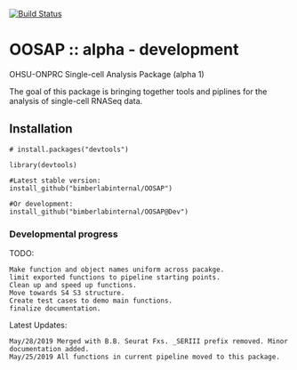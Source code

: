 [![Build Status](https://travis-ci.com/bimberlabinternal/OOSAP.svg?branch=Dev)](https://travis-ci.com/bimberlabinternal/OOSAP)

# OOSAP :: alpha - development

OHSU-ONPRC Single-cell Analysis Package (alpha 1)

The goal of this package is bringing together tools and piplines for the analysis of single-cell RNASeq data.

## Installation

```{r }
# install.packages("devtools")

library(devtools)

#Latest stable version:
install_github("bimberlabinternal/OOSAP")

#Or development:
install_github("bimberlabinternal/OOSAP@Dev")

```

### Developmental progress

TODO:
    
    Make function and object names uniform across pacakge.
    limit exported functions to pipeline starting points.
    Clean up and speed up functions.
    Move towards S4 S3 structure.
    Create test cases to demo main functions.
    finalize documentation.
    


Latest Updates:

    May/28/2019 Merged with B.B. Seurat Fxs. _SERIII prefix removed. Minor documentation added.
    May/25/2019 All functions in current pipeline moved to this package.
